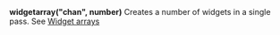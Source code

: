 <a name="widgetarray"><h3 style="padding-top: 40px; margin-top: 40px;"></h3></a>
**widgetarray("chan", number)** Creates a number of widgets in a single pass. See [Widget arrays](./widget_arrays.md)